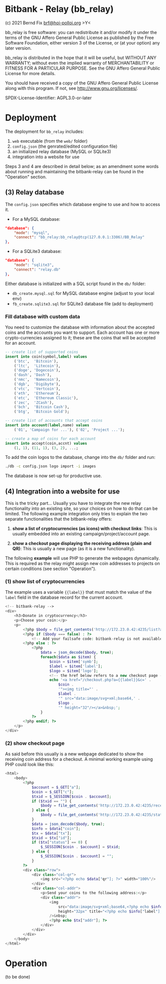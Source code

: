 # Bitbank - Relay (bb_relay)

(c) 2021 Bernd Fix <brf@hoi-polloi.org>   >Y<

bb_relay is free software: you can redistribute it and/or modify it
under the terms of the GNU Affero General Public License as published
by the Free Software Foundation, either version 3 of the License,
or (at your option) any later version.

bb_relay is distributed in the hope that it will be useful, but
WITHOUT ANY WARRANTY; without even the implied warranty of
MERCHANTABILITY or FITNESS FOR A PARTICULAR PURPOSE.  See the GNU
Affero General Public License for more details.

You should have received a copy of the GNU Affero General Public License
along with this program.  If not, see <http://www.gnu.org/licenses/>.

SPDX-License-Identifier: AGPL3.0-or-later

# Deployment

The deployment for `bb_relay` includes:

1. `web` executable (from the `web/` folder)
2. `config.json` (the genrated/edited configuration file)
3. an initialized relay database (MySQL or SQLite3)
4. integration into a website for use

Steps 3 and 4 are described in detail below; as an amendment some words
about running and maintaining the bitbank-relay can be found in the
"Operation" section.

## (3) Relay database

The `config.json` specifies which database engine to use and how to access it.

* For a MySQL database:

```json
"database": {
    "mode": "mysql",
    "connect": "bb_relay:bb_relay@tcp(127.0.0.1:3306)/BB_Relay"
},
```

* For a SQLite3 database:

```json
"database": {
    "mode": "sqlite3",
    "connect": "relay.db"
},
```

Either database is initialized with a SQL script found in the `db/` folder:

* `db_create.mysql.sql` for MySQL database engine (adjust to your local env)
* `fb_create.sqlite3.sql` for SQLite3 database file (add to deployment)

### Fill database with custom data

You need to customize the database with information about the accepted coins
and the accounts you want to support. Each account has one or more
crypto-currencies assigned to it; these are the coins that will be accepted
for an account.

```sql
-- create list of supported coins
insert into coin(symbol,label) values
    ('btc',  'Bitcoin'),
    ('ltc',  'Litecoin'),
    ('doge', 'Dogecoin'),
    ('dash', 'Dash'),
    ('nmc',  'Namecoin'),
    ('dgb',  'Digibyte'),
    ('vtc',  'Vertcoin'),
    ('eth',  'Ethereum'),
    ('etc',  'Ethereum Classic'),
    ('zec',  'ZCash'),
    ('bch',  'Bitcoin Cash'),
    ('btg',  'Bitcoin Gold');

-- create list of accounts that accept coins
insert into account(label,name) values
    ('01', 'Campaign for ...'), ('02', 'Project ...');

-- create a map of coins for each account
insert into accept(coin,accnt) values
    (1, 1), (11, 1), (3, 2), ...;
```

To add the coin logos to the database, change into the `db/` folder and run:

```bash
./db -c config.json logo import -i images
```

The database is now set-up for productive use.

## (4) Integration into a website for use

This is the tricky part... Usually you have to integrate the new relay
functionality into an existing site, so your choices on how to do that
can be limited. The following example integration only tries to explain
the two separate functionalities that the bitbank-relay offers:

1. **show a list of cryptocurrencies (as icons) with checkout links**: This is
usually embedded into an existing campaign/project/account page.

2. **show a checkout page displaying the receiving address (plain and QR)**:
This is usually a new page (as it is a new functionality).

The following **example** will use PHP to generate the webpages dynamically.
This is required as the relay might assign new coin addresses to projects on
certain conditions (see section "Operation").

### (1) show list of cryptocurrencies

The example uses a variable `{{label}}` that must match the value of the
`label` field in the database record for the current account.

```php
<!-- bitbank-relay -->
<div>
    <h3>Donate in cryptocurrency</h3>
    <p>Choose your coin:</p>
    <p>
        <?php $body = file_get_contents('http://172.23.0.42:4235/list?a={{label}}'); ?>
        <?php if ($body === false) : ?>
            <!-- Add your failsafe code: bitbank-relay is not available -->
        <?php else : ?>
            <?php
                $data = json_decode($body, true);
                foreach($data as $item) {
                    $coin = $item['symb'];
                    $label = $item['label'];
                    $logo = $item['logo'];
                    <!-- the href below refers to a new checkout page -->
                    echo '<a href="/checkout.php?a={{label}}&c=' .
                        $coin .
                        '"><img title="' .
                        $label .
                        '" src="data:image/svg+xml;base64,' .
                        $logo .
                        '" height="32"/></a>&nbsp;';
                }
            ?>
        <?php endif; ?>
    </p>
</div>
```

### (2) show checkout page

As said before this usually is a new webpage dedicated to show the receiving
coin address for a checkout. A minimal working example using PHP could look
like this:

```php
<html>
    <body>
        <?php
            $account = $_GET["a"];
            $coin = $_GET["c"];
            $txid = $_SESSION[$coin . $account];
            if ($txid == "") {
                $body = file_get_contents('http://172.23.0.42:4235/receive?a=' . $account . '&c=' . $coin);
            } else {
                $body = file_get_contents('http://172.23.0.42:4235/status?t=' . $txid);
            }
            $data = json_decode($body, true);
            $info = $data["coin"];
            $tx = $data["tx"];
            $txid = $tx["id"];
            if ($tx["status"] == 0) {
                $_SESSION[$coin . $account] = $txid;
            } else {
                $_SESSION[$coin . $account] = "";
            }
        ?>
        <div class="row">
            <div class="col-qr">
                <img src="<?php echo $data["qr"]; ?>" width="100%"/>
            </div>
            <div class="col-addr">
                <p>Send your coins to the following address:</p>
                <div class="addr">
                    <img
                        src="data:image/svg+xml;base64,<?php echo $info["logo"]; ?>"
                        height="32px" title="<?php echo $info["label"]; ?>"
                    />&nbsp;
                    <?php echo $tx["addr"]; ?>
                </div>
            </div>
        </div>
    </body>
</html>
```

# Operation

(to be done)
